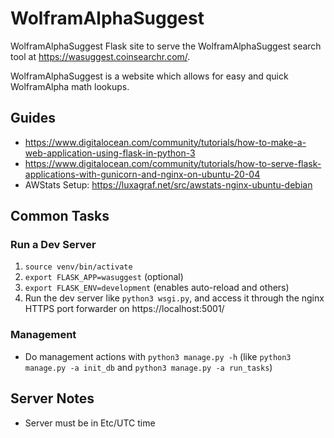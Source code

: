 # WolframAlphaSuggest
WolframAlphaSuggest Flask site to serve the WolframAlphaSuggest search tool at https://wasuggest.coinsearchr.com/.

WolframAlphaSuggest is a website which allows for easy and quick WolframAlpha math lookups.

## Guides
* https://www.digitalocean.com/community/tutorials/how-to-make-a-web-application-using-flask-in-python-3
* https://www.digitalocean.com/community/tutorials/how-to-serve-flask-applications-with-gunicorn-and-nginx-on-ubuntu-20-04
* AWStats Setup: https://luxagraf.net/src/awstats-nginx-ubuntu-debian

## Common Tasks
### Run a Dev Server
1. `source venv/bin/activate`
2. `export FLASK_APP=wasuggest` (optional)
3. `export FLASK_ENV=development` (enables auto-reload and others)
4. Run the dev server like `python3 wsgi.py`, and access it through the nginx HTTPS port forwarder on https://localhost:5001/

### Management
* Do management actions with `python3 manage.py -h` (like `python3 manage.py -a init_db` and `python3 manage.py -a run_tasks`)

## Server Notes
* Server must be in Etc/UTC time

